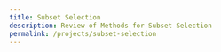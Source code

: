 ```yaml
---
title: Subset Selection
description: Review of Methods for Subset Selection
permalink: /projects/subset-selection
---
```

